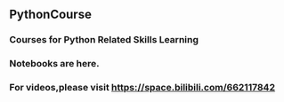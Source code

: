 ## PythonCourse
### Courses for Python Related Skills Learning
### Notebooks are here.
### For videos,please visit https://space.bilibili.com/662117842
